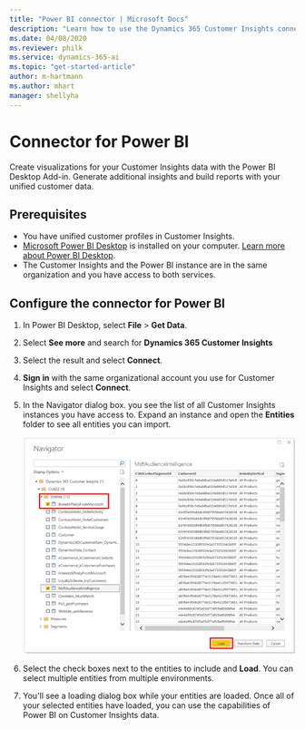```yaml
---
title: "Power BI connector | Microsoft Docs"
description: "Learn how to use the Dynamics 365 Customer Insights connector in Power BI."
ms.date: 04/08/2020
ms.reviewer: philk
ms.service: dynamics-365-ai
ms.topic: "get-started-article"
author: m-hartmann
ms.author: mhart
manager: shellyha
---
```


# Connector for Power BI

Create visualizations for your Customer Insights data with the Power BI Desktop Add-in. Generate additional insights and build reports with your unified customer data.

## Prerequisites

- You have unified customer profiles in Customer Insights.
- [Microsoft Power BI Desktop](https://powerbi.microsoft.com/desktop/) is installed on your computer. [Learn more about Power BI Desktop](https://docs.microsoft.com/power-bi/desktop-what-is-desktop).
- The Customer Insights and the Power BI instance are in the same organization and you have access to both services.

## Configure the connector for Power BI

1. In Power BI Desktop, select **File** > **Get Data**.

1. Select **See more** and search for **Dynamics 365 Customer Insights**

1. Select the result and select **Connect**.

1. **Sign in** with the same organizational account you use for Customer Insights and select **Connect**.

1. In the Navigator dialog box. you see the list of all Customer Insights instances you have access to. Expand an instance and open the **Entities** folder to see all entities you can import.

   ![Power BI Connector Navigator](media/power-bi-navigator.png "Power BI Connector Navigator")

1. Select the check boxes next to the entities to include and **Load**. You can select multiple entities from multiple environments.

1. You'll see a loading dialog box while your entities are loaded. Once all of your selected entities have loaded, you can use the capabilities of Power BI on Customer Insights data.


